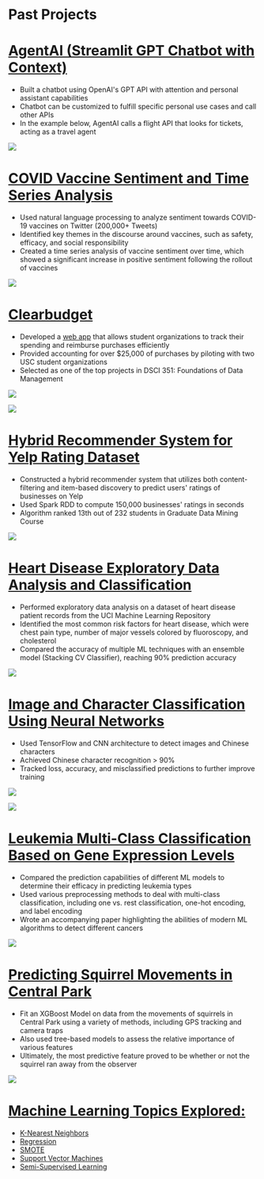 # Past Projects  

# [AgentAI (Streamlit GPT Chatbot with Context)](https://github.com/hassanhshah/GPTChatbot)
* Built a chatbot using OpenAI's GPT API with attention and personal assistant capabilities 
* Chatbot can be customized to fulfill specific personal use cases and call other APIs
* In the example below, AgentAI calls a flight API that looks for tickets, acting as a travel agent

![](/images/Chatbot.png)

# [COVID Vaccine Sentiment and Time Series Analysis](https://www.kaggle.com/code/hassanhshah/covid-vaccine-sentiment-and-time-series-analysis)
* Used natural language processing to analyze sentiment towards COVID-19 vaccines on Twitter (200,000+ Tweets)  
* Identified key themes in the discourse around vaccines, such as safety, efficacy, and social responsibility
* Created a time series analysis of vaccine sentiment over time, which showed a significant increase in positive sentiment following the rollout of vaccines  

![](/images/Time_Series.png)

# [Clearbudget](https://clearbudgets.com)
* Developed a [web app](https://github.com/hassanhshah/ClearBudget) that allows student organizations to track their spending and reimburse purchases efficiently  
* Provided accounting for over $25,000 of purchases by piloting with two USC student organizations  
* Selected as one of the top projects in DSCI 351: Foundations of Data Management  

![](/images/Main_Screen.png)

![](/images/Requests.png)

# [Hybrid Recommender System for Yelp Rating Dataset](https://github.com/hassanhshah/Hybrid_Recommender_System)
* Constructed a hybrid recommender system that utilizes both content-filtering and item-based discovery to predict users' ratings of businesses on Yelp
* Used Spark RDD to compute 150,000 businesses' ratings in seconds
* Algorithm ranked 13th out of 232 students in Graduate Data Mining Course  

![](/images/Yelp.png)

# [Heart Disease Exploratory Data Analysis and Classification](https://www.kaggle.com/code/hassanhshah/heart-disease-eda-classification-90-accuracy)
* Performed exploratory data analysis on a dataset of heart disease patient records from the UCI Machine Learning Repository  
* Identified the most common risk factors for heart disease, which were chest pain type, number of major vessels colored by fluoroscopy, and cholesterol
* Compared the accuracy of multiple ML techniques with an ensemble model (Stacking CV Classifier), reaching 90% prediction accuracy  

![](/images/Cholesterol.png)

# [Image and Character Classification Using Neural Networks](https://github.com/hassanhshah/Image_and_Character_Classification)
* Used TensorFlow and CNN architecture to detect images and Chinese characters
* Achieved Chinese character recognition > 90%
* Tracked loss, accuracy, and misclassified predictions to further improve training 

![](/images/IMAGECNN.png)

![](/images/Chinese_Characters.png)

# [Leukemia Multi-Class Classification Based on Gene Expression Levels](https://github.com/hassanhshah/Leukemia_Classification)
* Compared the prediction capabilities of different ML models to determine their efficacy in predicting leukemia types  
* Used various preprocessing methods to deal with multi-class classification, including one vs. rest classification, one-hot encoding, and label encoding 
* Wrote an accompanying paper highlighting the abilities of modern ML algorithms to detect different cancers

![](/images/Models.png)

# [Predicting Squirrel Movements in Central Park](https://github.com/hassanhshah/Squirrel_Prediction)
* Fit an XGBoost Model on data from the movements of squirrels in Central Park using a variety of methods, including GPS tracking and camera traps
* Also used tree-based models to assess the relative importance of various features
* Ultimately, the most predictive feature proved to be whether or not the squirrel ran away from the observer 

![](/images/Squirrel.png)

# [Machine Learning Topics Explored:](https://github.com/hassanhshah/MLTopics)
* [K-Nearest Neighbors](https://github.com/hassanhshah/MLTopics/blob/main/KNN/notebook/KNN.ipynb)
* [Regression](https://github.com/hassanhshah/MLTopics/blob/main/Regression/notebook/Regression.ipynb)
* [SMOTE](https://github.com/hassanhshah/MLTopics/blob/main/SMOTE%20Sampling/notebook/SMOTE_Sampling.ipynb)
* [Support Vector Machines](https://github.com/hassanhshah/MLTopics/blob/main/SVMs/notebook/SVMs.ipynb)
* [Semi-Supervised Learning](https://github.com/hassanhshah/MLTopics/tree/main/SemiSupervisedLearning/notebook)



